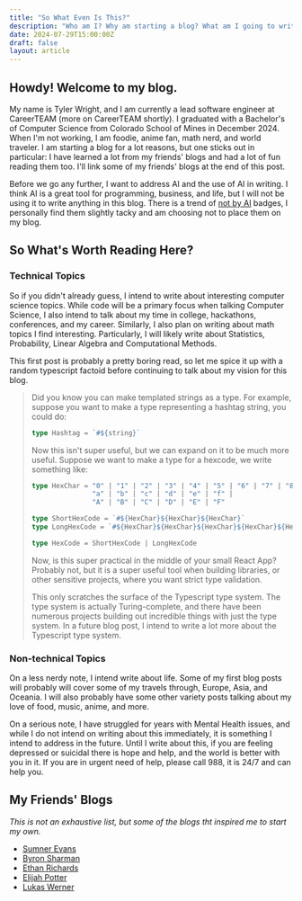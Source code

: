 ```yaml
---
title: "So What Even Is This?"
description: "Who am I? Why am starting a blog? What am I going to write about?"
date: 2024-07-29T15:00:00Z
draft: false
layout: article
---
```


## Howdy! Welcome to my blog.

My name is Tyler Wright, and I am currently a lead software engineer at CareerTEAM (more on CareerTEAM shortly). I graduated with a Bachelor's of Computer Science from Colorado School of Mines in December 2024. When I'm not working, I am foodie, anime fan, math nerd, and world traveler. I am starting a blog for a lot reasons, but one sticks out in particular: I have learned a lot from my friends' blogs and had a lot of fun reading them too. I'll link some of my friends' blogs at the end of this post. 

Before we go any further, I want to address AI and the use of AI in writing. I think AI is a great tool for programming, business, and life, but I will not be using it to write anything in this blog. There is a trend of [not by AI](https://notbyai.fyi/) badges, I personally find them slightly tacky and am choosing not to place them on my blog.

## So What's Worth Reading Here?

### Technical Topics

So if you didn't already guess, I intend to write about interesting computer science topics. While code will be a primary focus when talking Computer Science, I also intend to talk about my time in college, hackathons, conferences, and my career. Similarly, I also plan on writing about math topics I find interesting. Particularly, I will likely write about Statistics, Probability, Linear Algebra and Computational Methods. 

This first post is probably a pretty boring read, so let me spice it up with a random typescript factoid before continuing to talk about my vision for this blog.

> Did you know you can make templated strings as a type. For example, suppose you want to make a type representing a hashtag string, you could do:
> ```ts
> type Hashtag = `#${string}`
> ```
> Now this isn't super useful, but we can expand on it to be much more useful. Suppose we want to make a type for a hexcode, we write something like:
> ```ts
> type HexChar = "0" | "1" | "2" | "3" | "4" | "5" | "6" | "7" | "8" | "9" |
>                "a" | "b" | "c" | "d" | "e" | "f" |
>                "A" | "B" | "C" | "D" | "E" | "F"
>
> type ShortHexCode = `#${HexChar}${HexChar}${HexChar}`
> type LongHexCode = `#${HexChar}${HexChar}${HexChar}${HexChar}${HexChar}${HexChar}`
>
> type HexCode = ShortHexCode | LongHexCode
> ```
> Now, is this super practical in the middle of your small React App? Probably not, but it is a super useful tool when building libraries, or other sensitive projects, where you want strict type validation. 
>
> This only scratches the surface of the Typescript type system. The type system is actually Turing-complete, and there have been numerous projects building out incredible things with just the type system. In a future blog post, I intend to write a lot more about the Typescript type system.

### Non-technical Topics

On a less nerdy note, I intend write about life. Some of my first blog posts will probably will cover some of my travels through, Europe, Asia, and Oceania. I will also probably have some other variety posts talking about my love of food, music, anime, and more. 

On a serious note, I have struggled for years with Mental Health issues, and while I do not intend on writing about this immediately, it is something I intend to address in the future. Until I write about this, if you are feeling depressed or suicidal there is hope and help, and the world is better with you in it. If you are in urgent need of help, please call 988, it is 24/7 and can help you. 

## My Friends' Blogs

*This is not an exhaustive list, but some of the blogs tht inspired me to start my own.*

- [Sumner Evans](https://sumnerevans.com/)
- [Byron Sharman](https://byronsharman.com/)
- [Ethan Richards](https://ezrichards.github.io/)
- [Elijah Potter](https://elijahpotter.dev/)
- [Lukas Werner](https://lukaswerner.com/)
